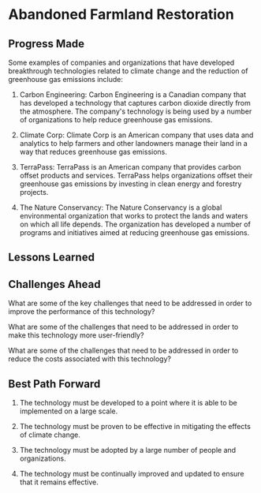 # Abandoned Farmland Restoration

## Progress Made



Some examples of companies and organizations that have developed breakthrough technologies related to climate change and the reduction of greenhouse gas emissions include:

1. Carbon Engineering: Carbon Engineering is a Canadian company that has developed a technology that captures carbon dioxide directly from the atmosphere. The company's technology is being used by a number of organizations to help reduce greenhouse gas emissions.

2. Climate Corp: Climate Corp is an American company that uses data and analytics to help farmers and other landowners manage their land in a way that reduces greenhouse gas emissions.

3. TerraPass: TerraPass is an American company that provides carbon offset products and services. TerraPass helps organizations offset their greenhouse gas emissions by investing in clean energy and forestry projects.

4. The Nature Conservancy: The Nature Conservancy is a global environmental organization that works to protect the lands and waters on which all life depends. The organization has developed a number of programs and initiatives aimed at reducing greenhouse gas emissions.

## Lessons Learned



## Challenges Ahead



What are some of the key challenges that need to be addressed in order to improve the performance of this technology?

What are some of the challenges that need to be addressed in order to make this technology more user-friendly?

What are some of the challenges that need to be addressed in order to reduce the costs associated with this technology?

## Best Path Forward



1. The technology must be developed to a point where it is able to be implemented on a large scale.

2. The technology must be proven to be effective in mitigating the effects of climate change.

3. The technology must be adopted by a large number of people and organizations.

4. The technology must be continually improved and updated to ensure that it remains effective.
